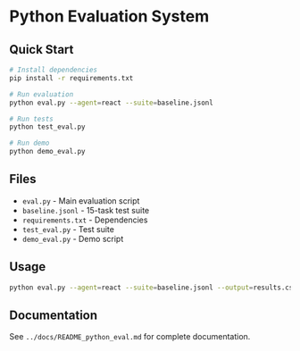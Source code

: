 # Python Evaluation System

## Quick Start

```bash
# Install dependencies
pip install -r requirements.txt

# Run evaluation
python eval.py --agent=react --suite=baseline.jsonl

# Run tests
python test_eval.py

# Run demo
python demo_eval.py
```

## Files

- `eval.py` - Main evaluation script
- `baseline.jsonl` - 15-task test suite
- `requirements.txt` - Dependencies
- `test_eval.py` - Test suite
- `demo_eval.py` - Demo script

## Usage

```bash
python eval.py --agent=react --suite=baseline.jsonl --output=results.csv
```

## Documentation

See `../docs/README_python_eval.md` for complete documentation.
